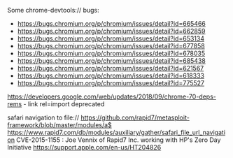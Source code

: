 Some chrome-devtools:// bugs:
- https://bugs.chromium.org/p/chromium/issues/detail?id=665466
- https://bugs.chromium.org/p/chromium/issues/detail?id=662859
- https://bugs.chromium.org/p/chromium/issues/detail?id=653134
- https://bugs.chromium.org/p/chromium/issues/detail?id=677858
- https://bugs.chromium.org/p/chromium/issues/detail?id=678035
- https://bugs.chromium.org/p/chromium/issues/detail?id=685438
- https://bugs.chromium.org/p/chromium/issues/detail?id=621567
- https://bugs.chromium.org/p/chromium/issues/detail?id=618333
- https://bugs.chromium.org/p/chromium/issues/detail?id=775527


https://developers.google.com/web/updates/2018/09/chrome-70-deps-rems - link rel=import deprecated


safari navigation to file:// https://github.com/rapid7/metasploit-framework/blob/master/modules/a$
https://www.rapid7.com/db/modules/auxiliary/gather/safari_file_url_navigation
CVE-2015-1155 : Joe Vennix of Rapid7 Inc. working with HP's Zero Day Initiative
https://support.apple.com/en-us/HT204826
